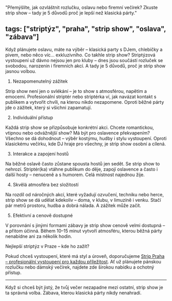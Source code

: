  "Přemýšlíte, jak ozvláštnit rozlučku, oslavu nebo firemní večírek? Zkuste strip show – tady je 5 důvodů proč je lepší než klasická párty."

tags: ["striptýz", "praha", "strip show", "oslava", "zábava"]
---

Když plánujete oslavu, máte na výběr – klasická party s DJem, chlebíčky a pivem, nebo něco víc... exkluzivního. Co takhle strip show? Striptýzová vystoupení už dávno nejsou jen pro kluby – dnes jsou součástí rozluček se svobodou, narozenin i firemních akcí. A tady je 5 důvodů, proč je strip show jasnou volbou.

 1. Nezapomenutelný zážitek

Strip show není jen o svlékání – je to show s atmosférou, napětím a emocemi. Profesionální striptér nebo striptérka ví, jak navázat kontakt s publikem a vytvořit chvíli, na kterou nikdo nezapomene. Oproti běžné párty jde o zážitek, který si všichni zapamatují.

 2. Individuální přístup

Každá strip show se přizpůsobuje konkrétní akci. Chcete romantickou, vtipnou nebo odvážnější show? Má být pro oslavence překvapením? Všechno se dá dohodnout – výběr kostýmu, hudby i stylu vystoupení. Oproti klasickému večírku, kde DJ hraje pro všechny, je strip show osobní a cílená.

 3. Interakce a zapojení hostů

Na běžné oslavě často zůstane spousta hostů jen sedět. Se strip show to nehrozí. Striptér(ka) vtáhne publikum do děje, zapojí oslavence a často i další hosty – nenuceně a s humorem. Celá místnost najednou žije.

 4. Skvělá atmosféra bez složitostí

Na rozdíl od náročných akcí, které vyžadují ozvučení, techniku nebo herce, strip show se dá udělat kdekoliv – doma, v klubu, v limuzíně i venku. Stačí pár metrů prostoru, hudba a dobrá nálada. A zážitek může začít.

 5. Efektivní a cenově dostupné

V porovnání s jinými formami zábavy je strip show cenově velmi dostupná – a přitom účinná. Během 10–15 minut vytvoří atmosféru, kterou běžná párty nenabídne ani za několik hodin.

 Nejlepší striptýz v Praze – kde ho zažít?

Pokud chceš vystoupení, které má styl a úroveň, doporučujeme [Strip Praha – profesionální vystoupení pro každou příležitost](https://www.strip-praha.cz). Ať už plánujete pánskou rozlučku nebo dámský večírek, najdete zde širokou nabídku a ochotný přístup.

---

Když si chceš být jistý, že tvůj večer nezapadne mezi ostatní, strip show je ta správná volba. Zábava, kterou klasická párty nikdy nenahradí.
